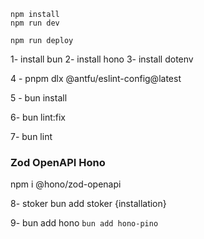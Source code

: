 ```
npm install
npm run dev
```

```
npm run deploy
```

1- install bun
2- install hono
3- install dotenv

4 - pnpm dlx @antfu/eslint-config@latest

5 - bun install

6- bun lint:fix

7- bun lint


### Zod OpenAPI Hono

npm i @hono/zod-openapi


8- stoker 
bun add stoker {installation}


9- bun add hono
```bun add hono-pino```

